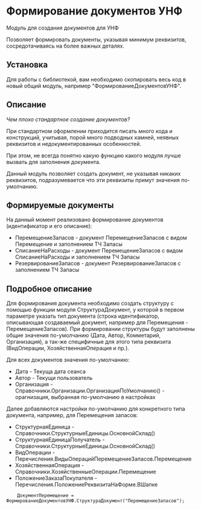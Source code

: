 # Формирование документов УНФ
Модуль для создания документов для УНФ

Позволяет формировать документы, указывая минимум реквизитов, сосредотачиваясь на более важных деталях.

## Установка
Для работы с библиотекой, вам необходимо скопировать весь код в новый общий модуль, например "ФормированиеДокументовУНФ".

## Описание
*Чем плохо стандартное создание документов?*

При стандартном оформлении приходится писать много кода и конструкций, учитывая, порой много подводных камней, неявных реквизитов и недокументированных особенностей.

При этом, не всегда понятно какую функцию какого модуля лучше вызвать для заполнения документа.

Данный модуль позволяет создать документ, не указывая никаких реквизитов, подразумевается что эти реквизиты примут значения по-умолчанию.

## Формируемые документы
На данный момент реализовано формирование документов (идентификатор и его описание):
- ПеремещениеЗапасов - документ ПеремещениеЗапасов с видом Перемещение и заполнением ТЧ Запасы
- СписаниеНаРасходы - документ ПеремещениеЗапасов с видом СписаниеНаРасходы и заполнением ТЧ Запасы
- РезервированиеЗапасов - документ РезервированиеЗапасов с заполнением ТЧ Запасы

## Подробное описание
Для формирования документа необходимо создать структуру с помощью функции модуля СтруктураДокумент, у которой в первом параметре указать тип документа (строка идентификатор, описывающая создаваемый документ, например для Перемещения - ПеремещениеЗапасов). При формировании структуры будут заполнены общие значения по-умолчанию (Дата, Автор, Комметарий, Организация), а так-же специфичные для этого типа реквизита (ВидОперации, ХозяйственнаяОперация и пр.).

Для всех документов значения по-умолчанию:
 - Дата - Текуща дата сеанса
 - Автор - Текущи пользователь
 - Организация - Справочники.Организации.ОрганизацияПоУмолчанию() - орагнизация, выбранная по-умолчанию в настройках

Далее добавляются настройки по-умолчанию для конкретного типа документа, например, для Перемещения запасов:
 - СтруктурнаяЕдиница - Справочники.СтруктурныеЕдиницы.ОсновнойСклад()
 - СтруктурнаяЕдиницаПолучатель - Справочники.СтруктурныеЕдиницы.ОсновнойСклад()
 - ВидОперации - Перечисления.ВидыОперацийПеремещениеЗапасов.Перемещение
 - ХозяйственнаяОперация - Справочники.ХозяйственныеОперации.Перемещение
 - ПоложениеЗаказаПокупателя - Перечисления.ПоложениеРеквизитаНаФорме.ВШапке

```bsl
	ДокументПеремещение = ФормированиеДокументовУНФ.СтруктураДокумент("ПеремещениеЗапасов");
```
